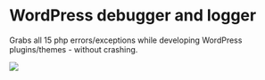 # WordPress debugger and logger

Grabs all 15 php errors/exceptions while developing WordPress plugins/themes -  without crashing.

![](demo.gif)